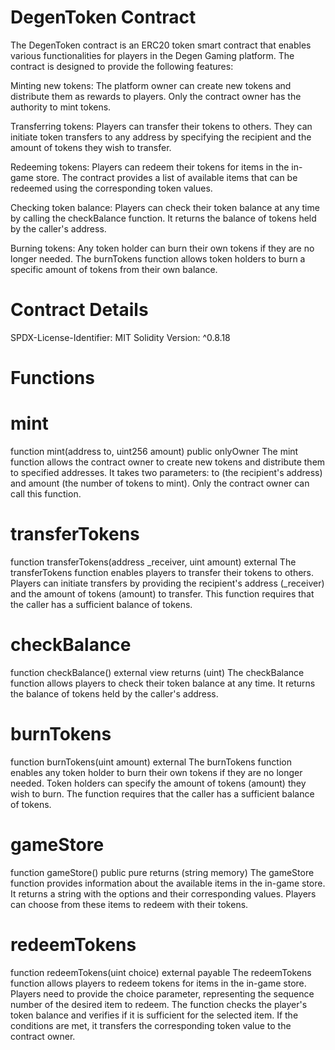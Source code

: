 # DegenToken Contract
The DegenToken contract is an ERC20 token smart contract that enables various functionalities for players in the Degen Gaming platform. The contract is designed to provide the following features:

Minting new tokens: The platform owner can create new tokens and distribute them as rewards to players. Only the contract owner has the authority to mint tokens.

Transferring tokens: Players can transfer their tokens to others. They can initiate token transfers to any address by specifying the recipient and the amount of tokens they wish to transfer.

Redeeming tokens: Players can redeem their tokens for items in the in-game store. The contract provides a list of available items that can be redeemed using the corresponding token values.

Checking token balance: Players can check their token balance at any time by calling the checkBalance function. It returns the balance of tokens held by the caller's address.

Burning tokens: Any token holder can burn their own tokens if they are no longer needed. The burnTokens function allows token holders to burn a specific amount of tokens from their own balance.

# Contract Details
SPDX-License-Identifier: MIT
Solidity Version: ^0.8.18
# Functions
# mint
function mint(address to, uint256 amount) public onlyOwner
The mint function allows the contract owner to create new tokens and distribute them to specified addresses. It takes two parameters: to (the recipient's address) and amount (the number of tokens to mint). Only the contract owner can call this function.

# transferTokens
function transferTokens(address _receiver, uint amount) external
The transferTokens function enables players to transfer their tokens to others. Players can initiate transfers by providing the recipient's address (_receiver) and the amount of tokens (amount) to transfer. This function requires that the caller has a sufficient balance of tokens.

# checkBalance
function checkBalance() external view returns (uint)
The checkBalance function allows players to check their token balance at any time. It returns the balance of tokens held by the caller's address.

# burnTokens
function burnTokens(uint amount) external
The burnTokens function enables any token holder to burn their own tokens if they are no longer needed. Token holders can specify the amount of tokens (amount) they wish to burn. The function requires that the caller has a sufficient balance of tokens.

# gameStore
function gameStore() public pure returns (string memory)
The gameStore function provides information about the available items in the in-game store. It returns a string with the options and their corresponding values. Players can choose from these items to redeem with their tokens.

# redeemTokens
function redeemTokens(uint choice) external payable
The redeemTokens function allows players to redeem tokens for items in the in-game store. Players need to provide the choice parameter, representing the sequence number of the desired item to redeem. The function checks the player's token balance and verifies if it is sufficient for the selected item. If the conditions are met, it transfers the corresponding token value to the contract owner.

